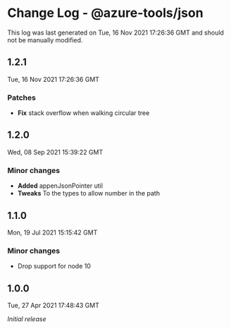 # Change Log - @azure-tools/json

This log was last generated on Tue, 16 Nov 2021 17:26:36 GMT and should not be manually modified.

## 1.2.1
Tue, 16 Nov 2021 17:26:36 GMT

### Patches

- **Fix** stack overflow when walking circular tree

## 1.2.0
Wed, 08 Sep 2021 15:39:22 GMT

### Minor changes

- **Added** appenJsonPointer util
- **Tweaks** To the types to allow number in the path

## 1.1.0
Mon, 19 Jul 2021 15:15:42 GMT

### Minor changes

- Drop support for node 10

## 1.0.0
Tue, 27 Apr 2021 17:48:43 GMT

_Initial release_

